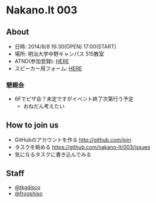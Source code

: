 # Nakano.lt 003
## About
- 日時: 2014/8/8 16:30(OPEN) 17:00(START)
- 場所: 明治大学中野キャンパス 515教室
- ATND(参加登録): [HERE](http://t.co/7Dg21DAvrR)
- スピーカー用フォーム: [HERE](https://docs.google.com/forms/d/11W_fQU8YqzfzNzGzlika1I5Nuxr_aExyXcAzWfZt-iI/viewform#start=openform)

### 懇親会
- 6Fでピザ会？未定ですがイベント終了次第行う予定
  - おねだん考えたい

## How to join us
- GitHubのアカウントを作る http://github.com/join
- タスクを眺める https://github.com/nakano-lt/003/issues
- 気になるタスクに書き込んでみる

## Staff
- [@tkgdisco](http://twitter.com/tkgdisco/)
- [@frogshiso](http://twitter.com/frogshiso/)

